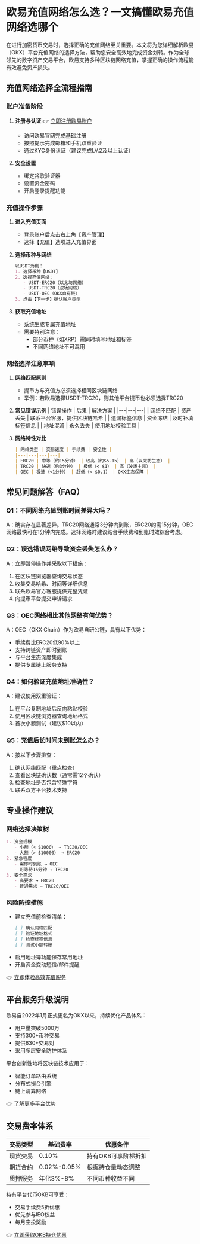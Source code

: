 # 欧易充值网络怎么选？一文搞懂欧易充值网络选哪个

在进行加密货币交易时，选择正确的充值网络至关重要。本文将为您详细解析欧易（OKX）平台充值网络的选择方法，帮助您安全高效地完成资金划转。作为全球领先的数字资产交易平台，欧易支持多种区块链网络充值，掌握正确的操作流程能有效避免资产损失。

## 充值网络选择全流程指南

### 账户准备阶段
1. **注册与认证**
   👉 [立即注册欧易账户](https://bit.ly/okx_welcome)
   - 访问欧易官网完成基础注册
   - 按照提示完成邮箱和手机双重验证
   - 通过KYC身份认证（建议完成LV.2及以上认证）

2. **安全设置**
   - 绑定谷歌验证器
   - 设置资金密码
   - 开启登录提醒功能

### 充值操作步骤
1. **进入充值页面**
   - 登录账户后点击右上角【资产管理】
   - 选择【充值】选项进入充值界面

2. **选择币种与网络**
   ```markdown
   以USDT为例：
   1. 选择币种【USDT】
   2. 选择充值网络：
      - USDT-ERC20（以太坊网络）
      - USDT-TRC20（波场网络）
      - USDT-OEC（OKX自有链）
   3. 点击【下一步】确认账户类型
   ```

3. **获取充值地址**
   - 系统生成专属充值地址
   - 需要特别注意：
     - 部分币种（如XRP）需同时填写地址和标签
     - 不同网络地址不可混用

### 网络选择注意事项
1. **网络匹配原则**
   - 提币方与充值方必须选择相同区块链网络
   - 举例：若欧易选择USDT-TRC20，则其他平台提币也必须选择TRC20

2. **常见错误示例**
   | 错误操作 | 后果 | 解决方案 |
   |---|---|---|
   | 网络不匹配 | 资产丢失 | 联系平台客服，提供区块链哈希 |
   | 遗漏标签信息 | 资金冻结 | 及时补填标签信息 |
   | 地址混淆 | 永久丢失 | 使用地址校验工具 |

3. **网络特性对比**
   ```markdown
   | 网络类型 | 交易速度 | 手续费 | 安全性 |
   |---|---|---|---|
   | ERC20 | 中等（约15分钟） | 较高（约$5-15） | 高（以太坊生态） |
   | TRC20 | 快速（约3分钟） | 极低（< $1） | 高（波场主网） |
   | OEC | 极速（<1分钟） | 超低（< $0.1） | OKX生态保障 |
   ```

## 常见问题解答（FAQ）

### Q1：不同网络充值到账时间差异大吗？
A：确实存在显著差异。TRC20网络通常3分钟内到账，ERC20约需15分钟，OEC网络最快可在1分钟内完成。选择网络时建议结合手续费和到账时效综合考虑。

### Q2：误选错误网络导致资金丢失怎么办？
A：立即暂停操作并采取以下措施：
1. 在区块链浏览器查询交易状态
2. 收集交易哈希、时间等详细信息
3. 联系欧易官方客服提供完整凭证
4. 向提币平台提交申诉请求

### Q3：OEC网络相比其他网络有何优势？
A：OEC（OKX Chain）作为欧易自研公链，具有以下优势：
- 手续费比ERC20低90%以上
- 支持跨链资产即时到账
- 与平台生态深度集成
- 提供专属链上服务支持

### Q4：如何验证充值地址准确性？
A：建议使用双重验证：
1. 在平台复制地址后反向粘贴校验
2. 使用区块链浏览器查询地址格式
3. 首次小额测试（建议$10以内）

### Q5：充值后长时间未到账怎么办？
A：按以下步骤排查：
1. 确认网络匹配（重点检查）
2. 查看区块链确认数（通常需12个确认）
3. 检查地址是否包含特殊字符
4. 联系双方平台技术支持

## 专业操作建议

### 网络选择决策树
```markdown
1. 资金规模
   - 小额（< $1000） → TRC20/OEC
   - 大额（> $10000） → ERC20
2. 紧急程度
   - 需即时到账 → OEC
   - 可等待15分钟 → TRC20
3. 安全需求
   - 高要求 → ERC20
   - 普通需求 → TRC20/OEC
```

### 风险防控措施
- 建立充值前检查清单：
  ```markdown
  [ ] 确认网络匹配
  [ ] 验证地址格式
  [ ] 检查标签信息
  [ ] 测试小额转账
  ```
- 启用地址簿功能保存常用地址
- 开启资金变动短信/邮件提醒

👉 [立即体验高效充值服务](https://bit.ly/okx_welcome)

## 平台服务升级说明

欧易自2022年1月正式更名为OKX以来，持续优化产品体系：
- 用户量突破5000万
- 支持300+币种交易
- 提供630+交易对
- 采用多层安全防护体系

平台创新性地将区块链技术应用于：
- 智能订单路由系统
- 分布式撮合引擎
- 链上清算网络

👉 [了解更多平台优势](https://bit.ly/okx_welcome)

## 交易费率体系

| 交易类型 | 基础费率 | 优惠条件 |
|---|---|---|
| 现货交易 | 0.10% | 持有OKB可享阶梯折扣 |
| 期货合约 | 0.02%-0.05% | 根据持仓量动态调整 |
| 质押服务 | 年化3%-8% | 不同币种收益不同 |

持有平台代币OKB可享受：
- 交易手续费5折优惠
- 优先参与IEO权益
- 每月空投奖励

👉 [立即获取OKB持仓优惠](https://bit.ly/okx_welcome)
